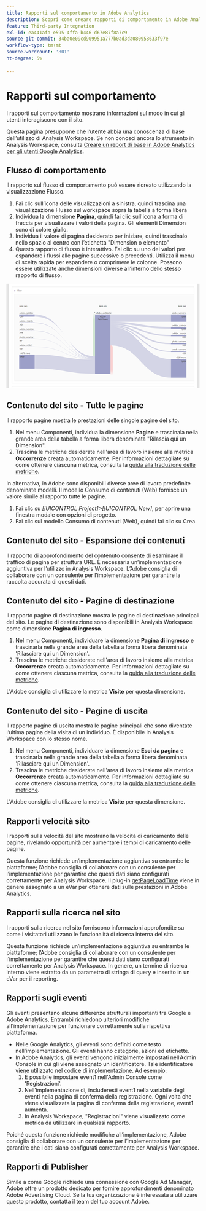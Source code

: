 ```yaml
---
title: Rapporti sul comportamento in Adobe Analytics
description: Scopri come creare rapporti di comportamento in Adobe Analytics
feature: Third-party Integration
exl-id: ea441afa-e595-4ffa-b446-d67e87f8a7c9
source-git-commit: 34ba0e09cd909951a777b0ad3da080958633f97e
workflow-type: tm+mt
source-wordcount: '801'
ht-degree: 5%

---
```


# Rapporti sul comportamento

I rapporti sul comportamento mostrano informazioni sul modo in cui gli utenti interagiscono con il sito.

Questa pagina presuppone che l’utente abbia una conoscenza di base dell’utilizzo di Analysis Workspace. Se non conosci ancora lo strumento in Analysis Workspace, consulta [Creare un report di base in Adobe Analytics per gli utenti Google Analytics](create-report.md).

## Flusso di comportamento

Il rapporto sul flusso di comportamento può essere ricreato utilizzando la visualizzazione Flusso.

1. Fai clic sull’icona delle visualizzazioni a sinistra, quindi trascina una visualizzazione Flusso sul workspace sopra la tabella a forma libera
2. Individua la dimensione **Pagina**, quindi fai clic sull&#39;icona a forma di freccia per visualizzare i valori della pagina. Gli elementi Dimension sono di colore giallo.
3. Individua il valore di pagina desiderato per iniziare, quindi trascinalo nello spazio al centro con l’etichetta &quot;Dimension o elemento&quot;
4. Questo rapporto di flusso è interattivo. Fai clic su uno dei valori per espandere i flussi alle pagine successive o precedenti. Utilizza il menu di scelta rapida per espandere o comprimere le colonne. Possono essere utilizzate anche dimensioni diverse all’interno dello stesso rapporto di flusso.

![Rapporto di flusso](/help/technotes/ga-to-aa/assets/flow.png)

## Contenuto del sito - Tutte le pagine

Il rapporto pagine mostra le prestazioni delle singole pagine del sito.

1. Nel menu Componenti, individua la dimensione **Pagine** e trascinala nella grande area della tabella a forma libera denominata &quot;Rilascia qui un Dimension&quot;.
2. Trascina le metriche desiderate nell&#39;area di lavoro insieme alla metrica **Occorrenze** creata automaticamente. Per informazioni dettagliate su come ottenere ciascuna metrica, consulta la [guida alla traduzione delle metriche](common-metrics.md).

In alternativa, in Adobe sono disponibili diverse aree di lavoro predefinite denominate modelli. Il modello Consumo di contenuti (Web) fornisce un valore simile al rapporto tutte le pagine.

1. Fai clic su *[!UICONTROL Project]>[!UICONTROL New]*, per aprire una finestra modale con opzioni di progetto.
2. Fai clic sul modello Consumo di contenuti (Web), quindi fai clic su Crea.

## Contenuto del sito - Espansione dei contenuti

Il rapporto di approfondimento del contenuto consente di esaminare il traffico di pagina per struttura URL. È necessaria un’implementazione aggiuntiva per l’utilizzo in Analysis Workspace. L’Adobe consiglia di collaborare con un consulente per l’implementazione per garantire la raccolta accurata di questi dati.

## Contenuto del sito - Pagine di destinazione

Il rapporto pagine di destinazione mostra le pagine di destinazione principali del sito. Le pagine di destinazione sono disponibili in Analysis Workspace come dimensione **Pagina di ingresso**.

1. Nel menu Componenti, individuare la dimensione **Pagina di ingresso** e trascinarla nella grande area della tabella a forma libera denominata &#39;Rilasciare qui un Dimension&#39;.
2. Trascina le metriche desiderate nell&#39;area di lavoro insieme alla metrica **Occorrenze** creata automaticamente. Per informazioni dettagliate su come ottenere ciascuna metrica, consulta la [guida alla traduzione delle metriche](common-metrics.md).

L&#39;Adobe consiglia di utilizzare la metrica **Visite** per questa dimensione.

## Contenuto del sito - Pagine di uscita

Il rapporto pagine di uscita mostra le pagine principali che sono diventate l’ultima pagina della visita di un individuo. È disponibile in Analysis Workspace con lo stesso nome.

1. Nel menu Componenti, individuare la dimensione **Esci da pagina** e trascinarla nella grande area della tabella a forma libera denominata &#39;Rilasciare qui un Dimension&#39;.
2. Trascina le metriche desiderate nell&#39;area di lavoro insieme alla metrica **Occorrenze** creata automaticamente. Per informazioni dettagliate su come ottenere ciascuna metrica, consulta la [guida alla traduzione delle metriche](common-metrics.md).

L&#39;Adobe consiglia di utilizzare la metrica **Visite** per questa dimensione.

## Rapporti velocità sito

I rapporti sulla velocità del sito mostrano la velocità di caricamento delle pagine, rivelando opportunità per aumentare i tempi di caricamento delle pagine.

Questa funzione richiede un’implementazione aggiuntiva su entrambe le piattaforme; l’Adobe consiglia di collaborare con un consulente per l’implementazione per garantire che questi dati siano configurati correttamente per Analysis Workspace. Il plug-in [getPageLoadTime](/help/implement/vars/plugins/getpageloadtime.md) viene in genere assegnato a un eVar per ottenere dati sulle prestazioni in Adobe Analytics.

## Rapporti sulla ricerca nel sito

I rapporti sulla ricerca nel sito forniscono informazioni approfondite su come i visitatori utilizzano le funzionalità di ricerca interna del sito.

Questa funzione richiede un’implementazione aggiuntiva su entrambe le piattaforme; l’Adobe consiglia di collaborare con un consulente per l’implementazione per garantire che questi dati siano configurati correttamente per Analysis Workspace. In genere, un termine di ricerca interno viene estratto da un parametro di stringa di query e inserito in un eVar per il reporting.

## Rapporti sugli eventi

Gli eventi presentano alcune differenze strutturali importanti tra Google e Adobe Analytics. Entrambi richiedono ulteriori modifiche all’implementazione per funzionare correttamente sulla rispettiva piattaforma.

* Nelle Google Analytics, gli eventi sono definiti come testo nell’implementazione. Gli eventi hanno categorie, azioni ed etichette.
* In Adobe Analytics, gli eventi vengono inizialmente impostati nell’Admin Console in cui gli viene assegnato un identificatore. Tale identificatore viene utilizzato nel codice di implementazione. Ad esempio:
   1. È possibile impostare event1 nell&#39;Admin Console come &#39;Registrazioni&#39;.
   2. Nell’implementazione di, includeresti event1 nella variabile degli eventi nella pagina di conferma della registrazione. Ogni volta che viene visualizzata la pagina di conferma della registrazione, event1 aumenta.
   3. In Analysis Workspace, &quot;Registrazioni&quot; viene visualizzato come metrica da utilizzare in qualsiasi rapporto.

Poiché questa funzione richiede modifiche all’implementazione, Adobe consiglia di collaborare con un consulente per l’implementazione per garantire che i dati siano configurati correttamente per Analysis Workspace.

## Rapporti di Publisher

Simile a come Google richiede una connessione con Google Ad Manager, Adobe offre un prodotto dedicato per fornire approfondimenti denominato Adobe Advertising Cloud. Se la tua organizzazione è interessata a utilizzare questo prodotto, contatta il team del tuo account Adobe.
